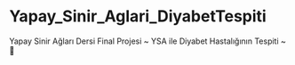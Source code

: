 # Yapay_Sinir_Aglari_DiyabetTespiti
Yapay Sinir Ağları Dersi Final Projesi ~ YSA ile Diyabet Hastalığının Tespiti ~  🔬
